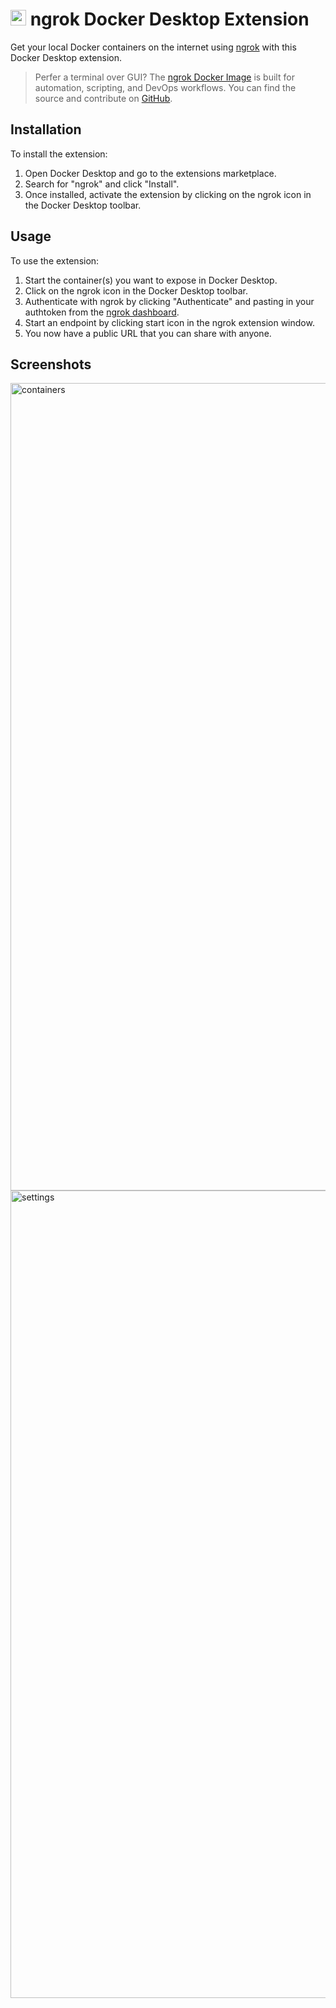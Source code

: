 <h1> <img src="https://user-images.githubusercontent.com/550861/222650471-a1908709-8920-406b-a55d-b8231cd3a4a5.svg" width="25"> ngrok Docker Desktop Extension</h1>

Get your local Docker containers on the internet using [ngrok](https://ngrok.com/) with this Docker Desktop extension.

> Perfer a terminal over GUI? The [ngrok Docker Image](https://hub.docker.com/r/ngrok/ngrok) is built for automation, scripting, and DevOps workflows. You can find the source and contribute on [GitHub](https://github.com/ngrok/docker-ngrok).

## Installation

To install the extension:

1. Open Docker Desktop and go to the extensions marketplace.
2. Search for "ngrok" and click "Install".
3. Once installed, activate the extension by clicking on the ngrok icon in the Docker Desktop toolbar.

## Usage

To use the extension:

1. Start the container(s) you want to expose in Docker Desktop.
2. Click on the ngrok icon in the Docker Desktop toolbar.
3. Authenticate with ngrok by clicking "Authenticate" and pasting in your authtoken from the [ngrok dashboard](https://dashboard.ngrok.com/get-started/your-authtoken).
4. Start an endpoint by clicking start icon in the ngrok extension window.
5. You now have a public URL that you can share with anyone.

## Screenshots
<img width="1292" alt="containers" src="https://user-images.githubusercontent.com/550861/222644761-b30982aa-e81a-4546-9678-dadfc731e0fc.png">
<img width="1292" alt="settings" src="https://user-images.githubusercontent.com/550861/222644829-3b717704-5b58-455f-b729-dad4c96daf18.png">

